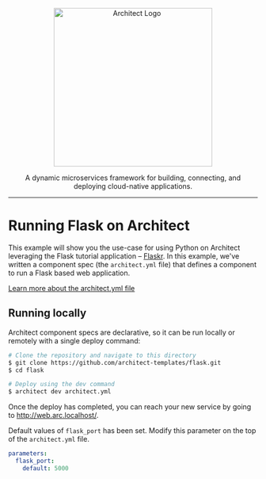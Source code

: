 <p align="center">
  <a href="//architect.io" target="blank"><img src="https://docs.architect.io/img/logo.svg" width="320" alt="Architect Logo" /></a>
</p>

<p align="center">
  A dynamic microservices framework for building, connecting, and deploying cloud-native applications.
</p>

---

# Running Flask on Architect

This example will show you the use-case for using Python on Architect leveraging the Flask tutorial application – [Flaskr](https://flask.palletsprojects.com/en/2.1.x/tutorial/). In this example, we've written a component spec (the `architect.yml` file) that defines a component to run a Flask based web application.

[Learn more about the architect.yml file](//docs.architect.io/configuration)

## Running locally

Architect component specs are declarative, so it can be run locally or remotely with a single deploy command:

```sh
# Clone the repository and navigate to this directory
$ git clone https://github.com/architect-templates/flask.git
$ cd flask

# Deploy using the dev command
$ architect dev architect.yml
```

Once the deploy has completed, you can reach your new service by going to http://web.arc.localhost/.

Default values of `flask_port` has been set. Modify this parameter on the top of the `architect.yml` file.

```yaml
parameters:
  flask_port:
    default: 5000
```
